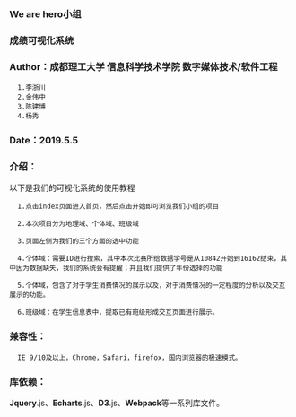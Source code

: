 ### We are hero小组
### 成绩可视化系统
### Author：成都理工大学 信息科学技术学院 数字媒体技术/软件工程
      1.李浙川
	  2.金伟中
	  3.陈建博
	  4.杨秀
	  
### Date：2019.5.5




### 介绍：

以下是我们的可视化系统的使用教程

      1.点击index页面进入首页，然后点击开始即可浏览我们小组的项目
	  
	  2.本次项目分为地理域、个体域、班级域
	  
	  3.页面左侧为我们的三个方面的选中功能
	  
	  4.个体域：需要ID进行搜索，其中本次比赛所给数据学号是从10842开始到16162结束，其中因为数据缺失，我们的系统会有提醒；并且我们提供了年份选择的功能
	  
	  5.个体域，包含了对于学生消费情况的展示以及，对于消费情况的一定程度的分析以及交互展示的功能。
	  
	  6.班级域：在学生信息表中，提取已有班级形成交互页面进行展示。

### 兼容性：
      
	  IE 9/10及以上，Chrome，Safari，firefox，国内浏览器的极速模式。
 
### 库依赖：

**Jquery**.js、**Echarts**.js、**D3**.js、**Webpack**等一系列库文件。


